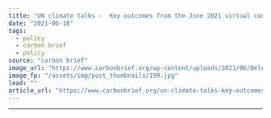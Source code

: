 ```yaml
---
title: "UN climate talks -  Key outcomes from the June 2021 virtual conference"
date: "2021-06-18"
tags: 
  - policy
  - carbon brief
  - policy
source: "carbon brief"
image_url: "https://www.carbonbrief.org/wp-content/uploads/2021/06/Delegates-meet-online-for-the-first-day-of-negotiations-1-06-21-107x71.jpg"
image_fp: "/assets/img/post_thumbnails/199.jpg"
lead: ""
article_url: "https://www.carbonbrief.org/un-climate-talks-key-outcomes-from-the-june-2021-virtual-conference"
---
```


---
